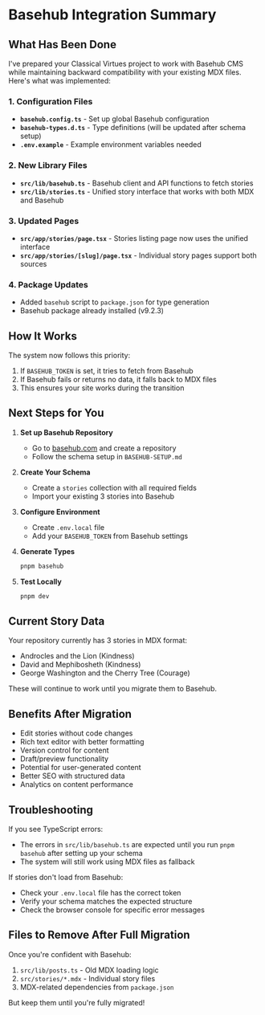 # Basehub Integration Summary

## What Has Been Done

I've prepared your Classical Virtues project to work with Basehub CMS while maintaining backward compatibility with your existing MDX files. Here's what was implemented:

### 1. Configuration Files
- **`basehub.config.ts`** - Set up global Basehub configuration
- **`basehub-types.d.ts`** - Type definitions (will be updated after schema setup)
- **`.env.example`** - Example environment variables needed

### 2. New Library Files
- **`src/lib/basehub.ts`** - Basehub client and API functions to fetch stories
- **`src/lib/stories.ts`** - Unified story interface that works with both MDX and Basehub

### 3. Updated Pages
- **`src/app/stories/page.tsx`** - Stories listing page now uses the unified interface
- **`src/app/stories/[slug]/page.tsx`** - Individual story pages support both sources

### 4. Package Updates
- Added `basehub` script to `package.json` for type generation
- Basehub package already installed (v9.2.3)

## How It Works

The system now follows this priority:
1. If `BASEHUB_TOKEN` is set, it tries to fetch from Basehub
2. If Basehub fails or returns no data, it falls back to MDX files
3. This ensures your site works during the transition

## Next Steps for You

1. **Set up Basehub Repository**
   - Go to [basehub.com](https://basehub.com) and create a repository
   - Follow the schema setup in `BASEHUB-SETUP.md`

2. **Create Your Schema**
   - Create a `stories` collection with all required fields
   - Import your existing 3 stories into Basehub

3. **Configure Environment**
   - Create `.env.local` file
   - Add your `BASEHUB_TOKEN` from Basehub settings

4. **Generate Types**
   ```bash
   pnpm basehub
   ```

5. **Test Locally**
   ```bash
   pnpm dev
   ```

## Current Story Data

Your repository currently has 3 stories in MDX format:
- Androcles and the Lion (Kindness)
- David and Mephibosheth (Kindness)  
- George Washington and the Cherry Tree (Courage)

These will continue to work until you migrate them to Basehub.

## Benefits After Migration

- Edit stories without code changes
- Rich text editor with better formatting
- Version control for content
- Draft/preview functionality
- Potential for user-generated content
- Better SEO with structured data
- Analytics on content performance

## Troubleshooting

If you see TypeScript errors:
- The errors in `src/lib/basehub.ts` are expected until you run `pnpm basehub` after setting up your schema
- The system will still work using MDX files as fallback

If stories don't load from Basehub:
- Check your `.env.local` file has the correct token
- Verify your schema matches the expected structure
- Check the browser console for specific error messages

## Files to Remove After Full Migration

Once you're confident with Basehub:
1. `src/lib/posts.ts` - Old MDX loading logic
2. `src/stories/*.mdx` - Individual story files
3. MDX-related dependencies from `package.json`

But keep them until you're fully migrated! 